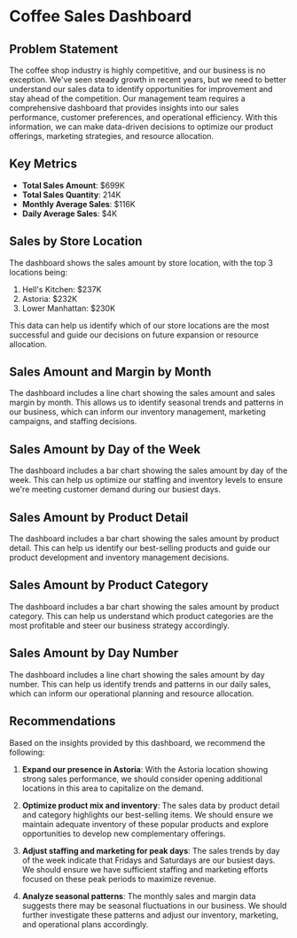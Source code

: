 # Coffee Sales Dashboard

## Problem Statement

The coffee shop industry is highly competitive, and our business is no exception. We've seen steady growth in recent years, but we need to better understand our sales data to identify opportunities for improvement and stay ahead of the competition. Our management team requires a comprehensive dashboard that provides insights into our sales performance, customer preferences, and operational efficiency. With this information, we can make data-driven decisions to optimize our product offerings, marketing strategies, and resource allocation.

## Key Metrics

- **Total Sales Amount**: $699K
- **Total Sales Quantity**: 214K
- **Monthly Average Sales**: $116K
- **Daily Average Sales**: $4K

## Sales by Store Location

The dashboard shows the sales amount by store location, with the top 3 locations being:

1. Hell's Kitchen: $237K
2. Astoria: $232K
3. Lower Manhattan: $230K

This data can help us identify which of our store locations are the most successful and guide our decisions on future expansion or resource allocation.

## Sales Amount and Margin by Month

The dashboard includes a line chart showing the sales amount and sales margin by month. This allows us to identify seasonal trends and patterns in our business, which can inform our inventory management, marketing campaigns, and staffing decisions.

## Sales Amount by Day of the Week

The dashboard includes a bar chart showing the sales amount by day of the week. This can help us optimize our staffing and inventory levels to ensure we're meeting customer demand during our busiest days.

## Sales Amount by Product Detail

The dashboard includes a bar chart showing the sales amount by product detail. This can help us identify our best-selling products and guide our product development and inventory management decisions.

## Sales Amount by Product Category

The dashboard includes a bar chart showing the sales amount by product category. This can help us understand which product categories are the most profitable and steer our business strategy accordingly.

## Sales Amount by Day Number

The dashboard includes a line chart showing the sales amount by day number. This can help us identify trends and patterns in our daily sales, which can inform our operational planning and resource allocation.

## Recommendations

Based on the insights provided by this dashboard, we recommend the following:

1. **Expand our presence in Astoria**: With the Astoria location showing strong sales performance, we should consider opening additional locations in this area to capitalize on the demand.

2. **Optimize product mix and inventory**: The sales data by product detail and category highlights our best-selling items. We should ensure we maintain adequate inventory of these popular products and explore opportunities to develop new complementary offerings.

3. **Adjust staffing and marketing for peak days**: The sales trends by day of the week indicate that Fridays and Saturdays are our busiest days. We should ensure we have sufficient staffing and marketing efforts focused on these peak periods to maximize revenue.

4. **Analyze seasonal patterns**: The monthly sales and margin data suggests there may be seasonal fluctuations in our business. We should further investigate these patterns and adjust our inventory, marketing, and operational plans accordingly.
